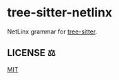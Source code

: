 # tree-sitter-netlinx

NetLinx grammar for [tree-sitter](https://tree-sitter.github.io).

## LICENSE :balance_scale:

[MIT](./LICENSE)
